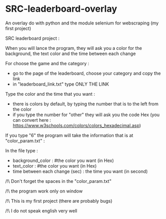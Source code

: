 # SRC-leaderboard-overlay
An overlay do with python and the module selenium for webscraping (my first project)

SRC leaderboard project :

When you will lance the program, they will ask you a color for the background, the text color and the time between each change

For choose the game and the category :
- go to the page of the leaderboard, choose your category and copy the link
- in "leaderboard_link.txt" type ONLY THE LINK

Type the color and the time that you want :
- there is colors by default, by typing the number that is to the left from the color
- if you type the number for "other" they will ask you the code Hex (you can convert here : https://www.w3schools.com/colors/colors_hexadecimal.asp)

If you type "6" the program will take the information that is at "color_param.txt" :

In the file type :
- background_color : #the color you want (in Hex)                
- text_color : #the color you want (in Hex)                  
- time between each change (sec) : the time you want (in second) 

/!\ Don't forget the spaces in the "color_param.txt"

/!\ the program work only on window

/!\ This is my first project (there are probably bugs)
 
/!\ I do not speak english very well
